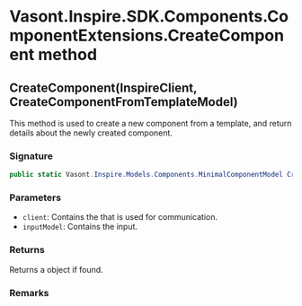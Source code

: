 # Vasont.Inspire.SDK.Components.ComponentExtensions.CreateComponent method
## CreateComponent(InspireClient, CreateComponentFromTemplateModel)
This method is used to create a new component from a template, and return details about the newly created component.

### Signature
```csharp
public static Vasont.Inspire.Models.Components.MinimalComponentModel CreateComponent(InspireClient client, CreateComponentFromTemplateModel inputModel)
```
### Parameters
- `client`: Contains the  that is used for communication.
- `inputModel`: Contains the  input.

### Returns
Returns a  object if found.
### Remarks

